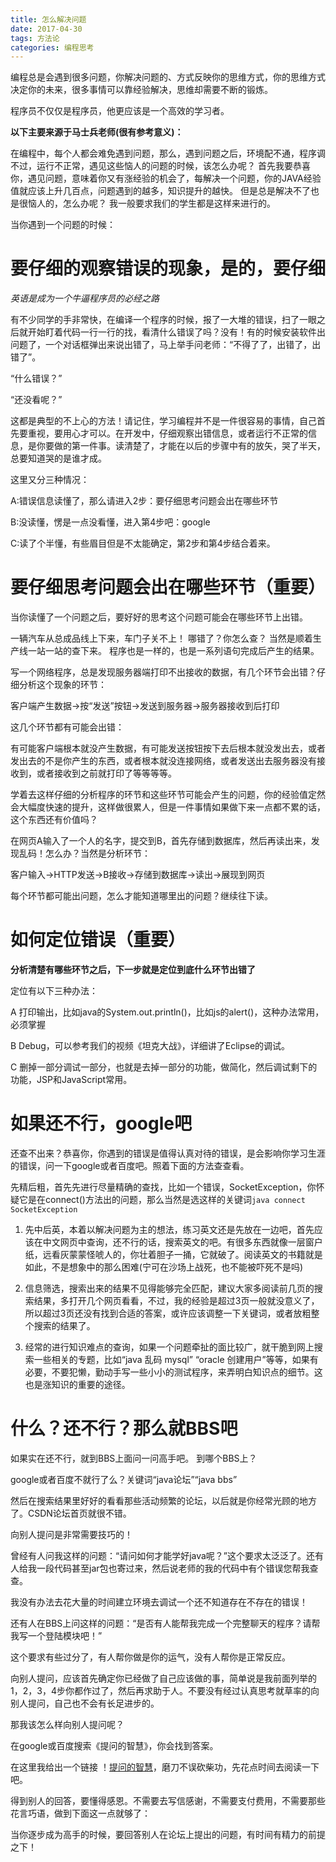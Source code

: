 ```yaml
---
title: 怎么解决问题
date: 2017-04-30
tags: 方法论
categories: 编程思考
---
```

编程总是会遇到很多问题，你解决问题的、方式反映你的思维方式，你的思维方式决定你的未来，很多事情可以靠经验解决，思维却需要不断的锻炼。

程序员不仅仅是程序员，他更应该是一个高效的学习者。

<!-- more -->

**以下主要来源于马士兵老师(很有参考意义)：**

在编程中，每个人都会难免遇到问题，那么，遇到问题之后，环境配不通，程序调不过，运行不正常，遇见这些恼人的问题的时候，该怎么办呢？
首先我要恭喜你，遇见问题，意味着你又有涨经验的机会了，每解决一个问题，你的JAVA经验值就应该上升几百点，问题遇到的越多，知识提升的越快。 但是总是解决不了也是很恼人的，怎么办呢？ 我一般要求我们的学生都是这样来进行的。

当你遇到一个问题的时候：

# 要仔细的观察错误的现象，是的，要仔细

*英语是成为一个牛逼程序员的必经之路*

有不少同学的手非常快，在编译一个程序的时候，报了一大堆的错误，扫了一眼之后就开始盯着代码一行一行的找，看清什么错误了吗？没有！有的时候安装软件出问题了，一个对话框弹出来说出错了，马上举手问老师：“不得了了，出错了，出错了”。

“什么错误？”

“还没看呢？”

这都是典型的不上心的方法！请记住，学习编程并不是一件很容易的事情，自己首先要重视，要用心才可以。在开发中，仔细观察出错信息，或者运行不正常的信息，是你要做的第一件事。读清楚了，才能在以后的步骤中有的放矢，哭了半天，总要知道哭的是谁才成。

这里又分三种情况：

A:错误信息读懂了，那么请进入2步：要仔细思考问题会出在哪些环节

B:没读懂，愣是一点没看懂，进入第4步吧：google

C:读了个半懂，有些眉目但是不太能确定，第2步和第4步结合着来。

# 要仔细思考问题会出在哪些环节（重要）
当你读懂了一个问题之后，要好好的思考这个问题可能会在哪些环节上出错。

一辆汽车从总成品线上下来，车门子关不上！ 哪错了？你怎么查？ 当然是顺着生产线一站一站的查下来。 程序也是一样的，也是一系列语句完成后产生的结果。

写一个网络程序，总是发现服务器端打印不出接收的数据，有几个环节会出错？仔细分析这个现象的环节：

客户端产生数据->按“发送”按钮->发送到服务器->服务器接收到后打印

这几个环节都有可能会出错：

有可能客户端根本就没产生数据，有可能发送按钮按下去后根本就没发出去，或者发出去的不是你产生的东西，或者根本就没连接网络，或者发送出去服务器没有接收到，或者接收到之前就打印了等等等等。

学着去这样仔细的分析程序的环节和这些环节可能会产生的问题，你的经验值定然会大幅度快速的提升，这样做很累人，但是一件事情如果做下来一点都不累的话，这个东西还有价值吗？

在网页A输入了一个人的名字，提交到B，首先存储到数据库，然后再读出来，发现乱码！怎么办？当然是分析环节：

客户输入->HTTP发送->B接收->存储到数据库->读出->展现到网页

每个环节都可能出问题，怎么才能知道哪里出的问题？继续往下读。

# 如何定位错误（重要）

**分析清楚有哪些环节之后，下一步就是定位到底什么环节出错了**

定位有以下三种办法：

A 打印输出，比如java的System.out.println()，比如js的alert()，这种办法常用，必须掌握

B Debug，可以参考我们的视频《坦克大战》，详细讲了Eclipse的调试。

C 删掉一部分调试一部分，也就是去掉一部分的功能，做简化，然后调试剩下的功能，JSP和JavaScript常用。

# 如果还不行，google吧
还查不出来？恭喜你，你遇到的错误是值得认真对待的错误，是会影响你学习生涯的错误，问一下google或者百度吧。照着下面的方法查查看。

先精后粗，首先先进行尽量精确的查找，比如一个错误，SocketException，你怀疑它是在connect()方法出的问题，那么当然是选这样的关键词`java connect SocketException`

1. 先中后英，本着以解决问题为主的想法，练习英文还是先放在一边吧，首先应该在中文网页中查询，还不行的话，搜索英文的吧。有很多东西就像一层窗户纸，远看灰蒙蒙怪唬人的，你壮着胆子一捅，它就破了。阅读英文的书籍就是如此，不是想象中的那么困难(宁可在沙场上战死，也不能被吓死不是吗)

2. 信息筛选，搜索出来的结果不见得能够完全匹配，建议大家多阅读前几页的搜索结果，多打开几个网页看看，不过，我的经验是超过3页一般就没意义了，所以超过3页还没有找到合适的答案，或许应该调整一下关键词，或者放粗整个搜索的结果了。

3. 经常的进行知识难点的查询，如果一个问题牵扯的面比较广，就干脆到网上搜索一些相关的专题，比如“java 乱码 mysql” “oracle 创建用户”等等，如果有必要，不要犯懒，勤动手写一些小小的测试程序，来弄明白知识点的细节。这也是涨知识的重要的途径。

# 什么？还不行？那么就BBS吧
如果实在还不行，就到BBS上面问一问高手吧。 到哪个BBS上？

google或者百度不就行了么？关键词“java论坛”“java bbs”

然后在搜索结果里好好的看看那些活动频繁的论坛，以后就是你经常光顾的地方了。CSDN论坛首页就很不错。

向别人提问是非常需要技巧的！

曾经有人问我这样的问题：“请问如何才能学好java呢？”这个要求太泛泛了。还有人给我一段代码甚至jar包也寄过来，然后说老师的我的代码中有个错误您帮我查查。

我没有办法去花大量的时间建立环境去调试一个还不知道存在不存在的错误！

还有人在BBS上问这样的问题：“是否有人能帮我完成一个完整聊天的程序？请帮我写一个登陆模块吧！”

这个要求有些过分了，有人帮你做是你的运气，没有人帮你是正常反应。

向别人提问，应该首先确定你已经做了自己应该做的事，简单说是我前面列举的1，2，3，4步你都作过了，然后再求助于人。不要没有经过认真思考就草率的向别人提问，自己也不会有长足进步的。

那我该怎么样向别人提问呢？

在google或百度搜索《提问的智慧》，你会找到答案。

在这里我给出一个链接
！[提问的智慧](https://github.com/ryanhanwu/How-To-Ask-Questions-The-Smart-Way/blob/master/README-zh_CN.md)，磨刀不误砍柴功，先花点时间去阅读一下吧。

得到别人的回答，要懂得感恩。不需要去写信感谢，不需要支付费用，不需要那些花言巧语，做到下面这一点就够了：

当你逐步成为高手的时候，要回答别人在论坛上提出的问题，有时间有精力的前提之下！
